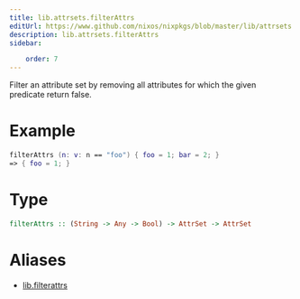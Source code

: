```yaml
---
title: lib.attrsets.filterAttrs
editUrl: https://www.github.com/nixos/nixpkgs/blob/master/lib/attrsets.nix#L384C5
description: lib.attrsets.filterAttrs
sidebar:

    order: 7
---
```


Filter an attribute set by removing all attributes for which the
given predicate return false.

# Example

```nix
filterAttrs (n: v: n == "foo") { foo = 1; bar = 2; }
=> { foo = 1; }
```

# Type

```haskell
filterAttrs :: (String -> Any -> Bool) -> AttrSet -> AttrSet
```


# Aliases

- [lib.filterattrs](/nix-doc-comments/reference/lib/lib-filterattrs)


